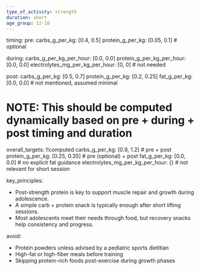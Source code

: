```yaml
---
type_of_activity: strength
duration: short
age_group: 12-18
---
```


timing:
pre:
carbs_g_per_kg: [0.4, 0.5]
protein_g_per_kg: [0.05, 0.1] # optional

during:
carbs_g_per_kg_per_hour: [0.0, 0.0]
protein_g_per_kg_per_hour: [0.0, 0.0]
electrolytes_mg_per_kg_per_hour: [0, 0] # not needed

post:
carbs_g_per_kg: [0.5, 0.7]
protein_g_per_kg: [0.2, 0.25]
fat_g_per_kg: [0.0, 0.0] # not mentioned, assumed minimal

# NOTE: This should be computed dynamically based on pre + during + post timing and duration

overall_targets: !!computed
carbs_g_per_kg: [0.9, 1.2] # pre + post
protein_g_per_kg: [0.25, 0.35] # pre (optional) + post
fat_g_per_kg: [0.0, 0.0] # no explicit fat guidance
electrolytes_mg_per_kg_per_hour: {} # not relevant for short session

key_principles:

-   Post-strength protein is key to support muscle repair and growth during adolescence.
-   A simple carb + protein snack is typically enough after short lifting sessions.
-   Most adolescents meet their needs through food, but recovery snacks help consistency and progress.

avoid:

-   Protein powders unless advised by a pediatric sports dietitian
-   High-fat or high-fiber meals before training
-   Skipping protein-rich foods post-exercise during growth phases
